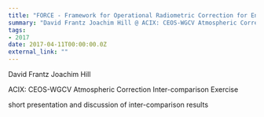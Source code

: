 ```yaml
---
title: "FORCE - Framework for Operational Radiometric Correction for Environmental Monitoring"
summary: "David Frantz Joachim Hill @ ACIX: CEOS-WGCV Atmospheric Correction Inter-comparison Exercise"
tags:
- 2017
date: 2017-04-11T00:00:00.0Z
external_link: ""
---
```


David Frantz Joachim Hill


ACIX: CEOS-WGCV Atmospheric Correction Inter-comparison Exercise


short presentation and discussion of inter-comparison results
